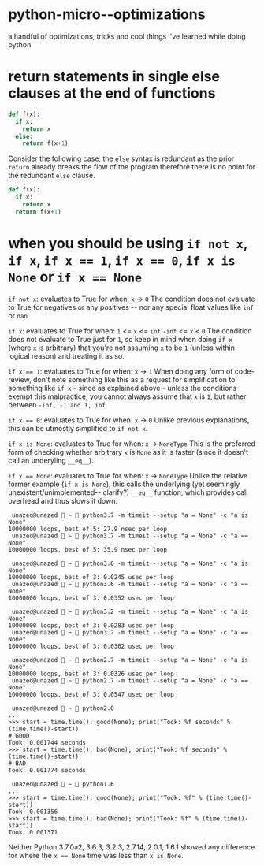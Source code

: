 # python-micro--optimizations
a handful of optimizations, tricks and cool things i've learned while doing python


# return statements in single else clauses at the end of functions


```py
def f(x):
  if x:
    return x
  else:
    return f(x+1)
```

Consider the following case; the `else` syntax is redundant as the prior `return` already breaks the flow of the program therefore there is no point for the redundant `else` clause.

```py
def f(x):
  if x:
    return x
  return f(x+1)
```


# when you should be using `if not x`, `if x`, `if x == 1`, `if x == 0`, `if x is None` or `if x == None`

`if not x`: evaluates to True for when:
              `x` -> `0`
The condition does not evaluate to True for negatives or any positives -- nor any special float values like `inf` or `nan`
 
`if x`: evaluates to True for when:
              `1` <= `x` <= `inf`
              `-inf` <= `x` < `0`
The condition does not evaluate to True just for `1`, so keep in mind when doing `if x` (where `x` is arbitrary) that you're not assuming `x` to be `1` (unless within logical reason) and treating it as so.

`if x == 1`: evaluates to True for when:
              `x` -> `1`
When doing any form of code-review, don't note something like this as a request for simplification to something like `if x` - since as explained above - unless the conditions exempt this malpractice, you cannot always assume that `x` is `1`, but rather between `-inf, -1 and 1, inf`.

`if x == 0`: evaluates to True for when:
              `x` -> `0`
Unlike previous explanations, this can be utmostly simplified to `if not x`.

`if x is None`: evaluates to True for when:
              `x` -> `NoneType`
This is the preferred form of checking whether arbitrary `x` is `None` as it is faster (since it doesn't call an underyling `__eq__`).

`if x == None`: evaluates to True for when:
              `x` -> `NoneType`
Unlike the relative former example (`if x is None`), this calls the underlying (yet seemingly unexistent/unimplemented-- clarify?) `__eq__` function, which provides call overhead and thus slows it down.

```
 unazed@unazed  ~  python3.7 -m timeit --setup "a = None" -c "a is None" 
10000000 loops, best of 5: 27.9 nsec per loop
 unazed@unazed  ~  python3.7 -m timeit --setup "a = None" -c "a == None" 
10000000 loops, best of 5: 35.9 nsec per loop

 unazed@unazed  ~  python3.6 -m timeit --setup "a = None" -c "a is None"
10000000 loops, best of 3: 0.0245 usec per loop
 unazed@unazed  ~  python3.6 -m timeit --setup "a = None" -c "a == None"
10000000 loops, best of 3: 0.0352 usec per loop

 unazed@unazed  ~  python3.2 -m timeit --setup "a = None" -c "a is None" 
10000000 loops, best of 3: 0.0283 usec per loop               
 unazed@unazed  ~  python3.2 -m timeit --setup "a = None" -c "a == None" 
10000000 loops, best of 3: 0.0362 usec per loop

 unazed@unazed  ~  python2.7 -m timeit --setup "a = None" -c "a is None" 
10000000 loops, best of 3: 0.0326 usec per loop
 unazed@unazed  ~  python2.7 -m timeit --setup "a = None" -c "a == None" 
10000000 loops, best of 3: 0.0547 usec per loop

 unazed@unazed  ~  python2.0
...
>>> start = time.time(); good(None); print("Took: %f seconds" % (time.time()-start))
# GOOD
Took: 0.001744 seconds
>>> start = time.time(); bad(None); print("Took: %f seconds" % (time.time()-start))
# BAD
Took: 0.001774 seconds

 unazed@unazed  ~  python1.6
... 
>>> start = time.time(); good(None); print("Took: %f" % (time.time()-start))
Took: 0.001356
>>> start = time.time(); bad(None); print("Took: %f" % (time.time()-start))
Took: 0.001371

```

Neither Python 3.7.0a2, 3.6.3, 3.2.3, 2.7.14, 2.0.1, 1.6.1 showed any difference for where the `x == None` time was less than `x is None`.
